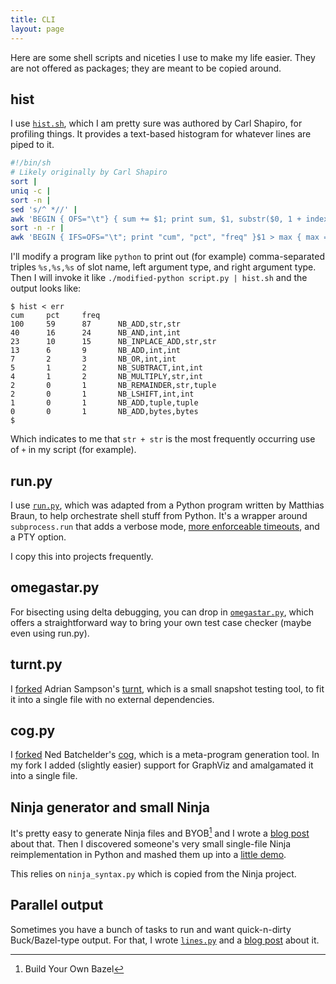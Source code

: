 ```yaml
---
title: CLI
layout: page
---
```


Here are some shell scripts and niceties I use to make my life easier. They are
not offered as packages; they are meant to be copied around.

## hist

I use [`hist.sh`][hist], which I am pretty sure was authored by Carl Shapiro, for
profiling things. It provides a text-based histogram for whatever lines are
piped to it.

[hist]: https://gist.github.com/tekknolagi/e435e35e50a9425f0d3ebf8b7318eae4

```sh
#!/bin/sh
# Likely originally by Carl Shapiro
sort |
uniq -c |
sort -n |
sed 's/^ *//' |
awk 'BEGIN { OFS="\t"} { sum += $1; print sum, $1, substr($0, 1 + index($0, " ")) }' |
sort -n -r |
awk 'BEGIN { IFS=OFS="\t"; print "cum", "pct", "freq" }$1 > max { max = $1 }{ print int($1/max*100), int($2/max*100), $2, $3 }'
```

I'll modify a program like `python` to print out (for example) comma-separated
triples `%s,%s,%s` of slot name, left argument type, and right argument type.
Then I will invoke it like `./modified-python script.py | hist.sh` and the
output looks like:

```console?prompt=$
$ hist < err
cum     pct     freq
100     59      87      NB_ADD,str,str
40      16      24      NB_AND,int,int
23      10      15      NB_INPLACE_ADD,str,str
13      6       9       NB_ADD,int,int
7       2       3       NB_OR,int,int
5       1       2       NB_SUBTRACT,int,int
4       1       2       NB_MULTIPLY,str,int
2       0       1       NB_REMAINDER,str,tuple
2       0       1       NB_LSHIFT,int,int
1       0       1       NB_ADD,tuple,tuple
0       0       1       NB_ADD,bytes,bytes
$
```

Which indicates to me that `str + str` is the most frequently occurring use of
`+` in my script (for example).

## run.py

I use [`run.py`][runpy], which was adapted from a Python program written by
Matthias Braun, to help orchestrate shell stuff from Python. It's a wrapper
around `subprocess.run` that adds a verbose mode, [more enforceable
timeouts][timeouts], and a PTY option.

[runpy]: https://gist.github.com/tekknolagi/3b345cbc7035b8e10e50e7ec54cc7744

[timeouts]: https://bugs.python.org/issue37424

I copy this into projects frequently.

## omegastar.py

For bisecting using delta debugging, you can drop in
[`omegastar.py`][omegastar], which offers a straightforward way to bring your
own test case checker (maybe even using run.py).

[omegastar]: https://github.com/tekknolagi/omegastar

## turnt.py

I [forked][turnt-fork] Adrian Sampson's [turnt][turnt-upstream], which is a
small snapshot testing tool, to fit it into a single file with no external
dependencies.

[turnt-fork]: https://github.com/tekknolagi/turnt-1/tree/mb-shrink/turnt

[turnt-upstream]: https://github.com/cucapra/turnt

## cog.py

I [forked][cog-fork] Ned Batchelder's [cog][cog-upstream], which is a
meta-program generation tool. In my fork I added (slightly easier) support for
GraphViz and amalgamated it into a single file.

[cog-fork]: https://github.com/tekknolagi/cogdown

[cog-upstream]: https://github.com/nedbat/cog

## Ninja generator and small Ninja

It's pretty easy to generate Ninja files and BYOB[^byob] and I wrote a [blog
post](/blog/ninja-is-enough/) about that. Then I discovered someone's very
small single-file Ninja reimplementation in Python and mashed them up into a
[little demo](https://github.com/tekknolagi/ninja-demo).

[^byob]: Build Your Own Bazel

This relies on `ninja_syntax.py` which is copied from the Ninja project.

## Parallel output

Sometimes you have a bunch of tasks to run and want quick-n-dirty
Buck/Bazel-type output. For that, I wrote [`lines.py`][linespy] and a [blog
post](/blog/python-parallel-output/) about it.

[linespy]: https://gist.github.com/tekknolagi/4bee494a6e4483e4d849559ba53d067b

<script async id="asciicast-6xC2Q720qD5xpjNiVRhApzVRx" src="https://asciinema.org/a/6xC2Q720qD5xpjNiVRhApzVRx.js"></script>
